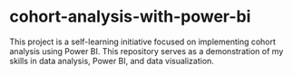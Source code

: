 # cohort-analysis-with-power-bi
This project is a self-learning initiative focused on implementing cohort analysis using Power BI. This repository serves as a demonstration of my skills in data analysis, Power BI, and data visualization.

